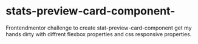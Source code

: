 # stats-preview-card-component-
Frontendmentor challenge to create stat-preview-card-component
get my hands dirty with diffrent flexbox properties and css responsive properties.
